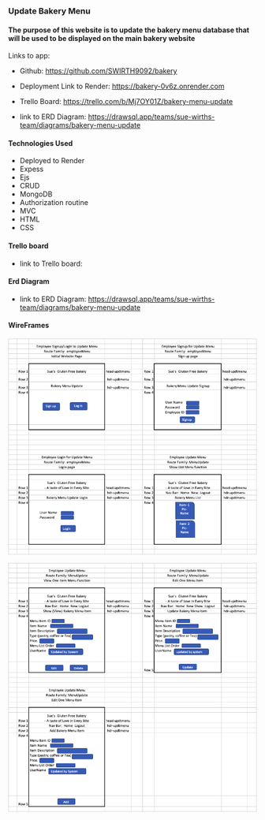 ###  Update Bakery Menu

#### The purpose of this website is to update the bakery menu database that will be used to be displayed on the main bakery website

Links to app:
- Github:  https://github.com/SWIRTH9092/bakery
 

- Deployment Link to Render: https://bakery-0v6z.onrender.com


- Trello Board: https://trello.com/b/Mj7OY01Z/bakery-menu-update

- link to ERD Diagram: https://drawsql.app/teams/sue-wirths-team/diagrams/bakery-menu-update



#### Technologies Used
- Deployed to Render
- Expess
- Ejs
- CRUD 
- MongoDB
- Authorization routine
- MVC
- HTML
- CSS

#### Trello board
- link to Trello board: 

#### Erd Diagram
- link to ERD Diagram: https://drawsql.app/teams/sue-wirths-team/diagrams/bakery-menu-update

#### WireFrames

![Page1](https://github.com/SWIRTH9092/bakery/blob/main/readme/wireframes%20-%20page1.jpg "Page1")

![Page2](https://github.com/SWIRTH9092/bakery/blob/main/readme/wireframes%20-%20page2.jpg "Page2")